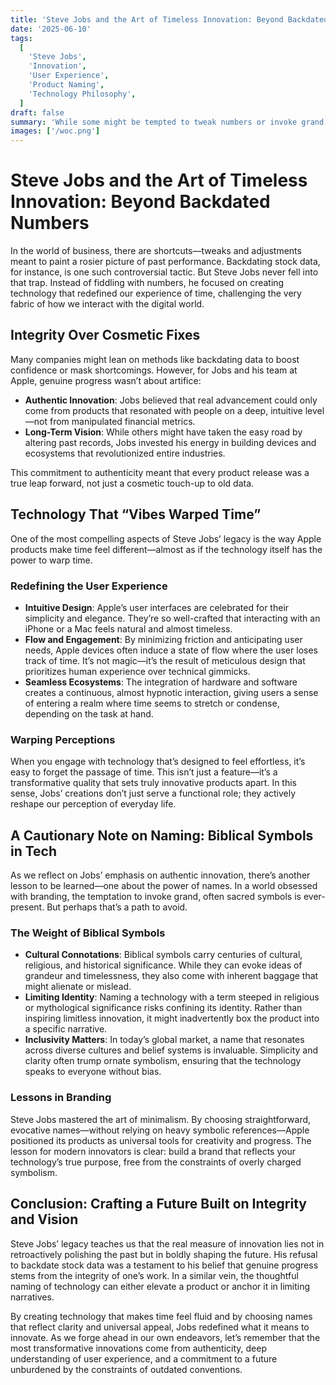 ```yaml
---
title: 'Steve Jobs and the Art of Timeless Innovation: Beyond Backdated Numbers'
date: '2025-06-10'
tags:
  [
    'Steve Jobs',
    'Innovation',
    'User Experience',
    'Product Naming',
    'Technology Philosophy',
  ]
draft: false
summary: 'While some might be tempted to tweak numbers or invoke grand biblical symbols in tech branding, Steve Jobs forged a different legacy—one that didnt backdate stock data but instead crafted technology so intuitive it seemed to warp time. Learn why true innovation comes from authenticity and how naming conventions matter.'
images: ['/woc.png']
---
```


# Steve Jobs and the Art of Timeless Innovation: Beyond Backdated Numbers

In the world of business, there are shortcuts—tweaks and adjustments meant to paint a rosier picture of past performance. Backdating stock data, for instance, is one such controversial tactic. But Steve Jobs never fell into that trap. Instead of fiddling with numbers, he focused on creating technology that redefined our experience of time, challenging the very fabric of how we interact with the digital world.

## Integrity Over Cosmetic Fixes

Many companies might lean on methods like backdating data to boost confidence or mask shortcomings. However, for Jobs and his team at Apple, genuine progress wasn’t about artifice:
  
- **Authentic Innovation**: Jobs believed that real advancement could only come from products that resonated with people on a deep, intuitive level—not from manipulated financial metrics.
- **Long-Term Vision**: While others might have taken the easy road by altering past records, Jobs invested his energy in building devices and ecosystems that revolutionized entire industries.

This commitment to authenticity meant that every product release was a true leap forward, not just a cosmetic touch-up to old data.

## Technology That “Vibes Warped Time”

One of the most compelling aspects of Steve Jobs’ legacy is the way Apple products make time feel different—almost as if the technology itself has the power to warp time.

### Redefining the User Experience

- **Intuitive Design**: Apple’s user interfaces are celebrated for their simplicity and elegance. They’re so well-crafted that interacting with an iPhone or a Mac feels natural and almost timeless.
- **Flow and Engagement**: By minimizing friction and anticipating user needs, Apple devices often induce a state of flow where the user loses track of time. It’s not magic—it’s the result of meticulous design that prioritizes human experience over technical gimmicks.
- **Seamless Ecosystems**: The integration of hardware and software creates a continuous, almost hypnotic interaction, giving users a sense of entering a realm where time seems to stretch or condense, depending on the task at hand.

### Warping Perceptions

When you engage with technology that’s designed to feel effortless, it’s easy to forget the passage of time. This isn’t just a feature—it’s a transformative quality that sets truly innovative products apart. In this sense, Jobs’ creations don’t just serve a functional role; they actively reshape our perception of everyday life.

## A Cautionary Note on Naming: Biblical Symbols in Tech

As we reflect on Jobs’ emphasis on authentic innovation, there’s another lesson to be learned—one about the power of names. In a world obsessed with branding, the temptation to invoke grand, often sacred symbols is ever-present. But perhaps that’s a path to avoid.

### The Weight of Biblical Symbols

- **Cultural Connotations**: Biblical symbols carry centuries of cultural, religious, and historical significance. While they can evoke ideas of grandeur and timelessness, they also come with inherent baggage that might alienate or mislead.
- **Limiting Identity**: Naming a technology with a term steeped in religious or mythological significance risks confining its identity. Rather than inspiring limitless innovation, it might inadvertently box the product into a specific narrative.
- **Inclusivity Matters**: In today’s global market, a name that resonates across diverse cultures and belief systems is invaluable. Simplicity and clarity often trump ornate symbolism, ensuring that the technology speaks to everyone without bias.

### Lessons in Branding

Steve Jobs mastered the art of minimalism. By choosing straightforward, evocative names—without relying on heavy symbolic references—Apple positioned its products as universal tools for creativity and progress. The lesson for modern innovators is clear: build a brand that reflects your technology’s true purpose, free from the constraints of overly charged symbolism.

## Conclusion: Crafting a Future Built on Integrity and Vision

Steve Jobs’ legacy teaches us that the real measure of innovation lies not in retroactively polishing the past but in boldly shaping the future. His refusal to backdate stock data was a testament to his belief that genuine progress stems from the integrity of one’s work. In a similar vein, the thoughtful naming of technology can either elevate a product or anchor it in limiting narratives.

By creating technology that makes time feel fluid and by choosing names that reflect clarity and universal appeal, Jobs redefined what it means to innovate. As we forge ahead in our own endeavors, let’s remember that the most transformative innovations come from authenticity, deep understanding of user experience, and a commitment to a future unburdened by the constraints of outdated conventions.

